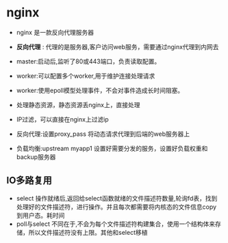 # nginx
* nginx 是一款反向代理服务器
* __反向代理__ : 代理的是服务器,客户访问web服务，需要通过nginx代理到内网去
* master:启动后,监听了80或443端口，负责读取配置。
* worker:可以配置多个worker,用于维护连接处理请求
* worker:使用epoll模型处理事件，不会对事件造成长时间阻塞。

* 处理静态资源，静态资源丢nginx上，直接处理
* IP过滤，可以直接在nginx上过滤ip
* 反向代理:设置proxy_pass 将动态请求代理到后端的web服务器上
* 负载均衡:upstream myapp1 设置好需要分发的服务，设置好负载权重和backup服务器

## IO多路复用
* select 操作就绪后,返回给select函数就绪的文件描述符数量,轮询fd表，找到处理好的文件描述符，进行操作。并且每次都需要将内核态的文件信息copy到用户态。耗时间 
* poll与select 不同在于,不会为每个文件描述符构建集合，使用一个结构体来存储，所以文件描述符没有上限。其他和select移植
